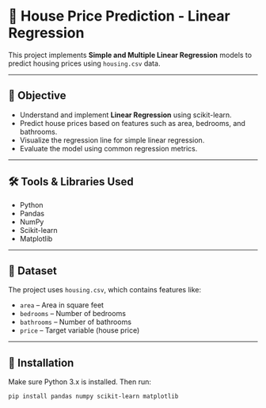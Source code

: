 # 🏡 House Price Prediction - Linear Regression

This project implements **Simple and Multiple Linear Regression** models to predict housing prices using `housing.csv` data.

---

## 🎯 Objective

- Understand and implement **Linear Regression** using scikit-learn.
- Predict house prices based on features such as area, bedrooms, and bathrooms.
- Visualize the regression line for simple linear regression.
- Evaluate the model using common regression metrics.

---

## 🛠️ Tools & Libraries Used

- Python
- Pandas
- NumPy
- Scikit-learn
- Matplotlib

---

## 📁 Dataset

The project uses `housing.csv`, which contains features like:

- `area` – Area in square feet
- `bedrooms` – Number of bedrooms
- `bathrooms` – Number of bathrooms
- `price` – Target variable (house price)

---

## 🔧 Installation

Make sure Python 3.x is installed. Then run:

```bash
pip install pandas numpy scikit-learn matplotlib
